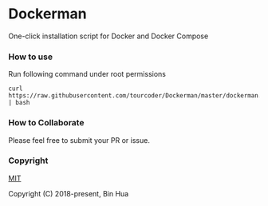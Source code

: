 # Dockerman

One-click installation script for Docker and Docker Compose

### How to use

Run following command under root permissions

```
curl https://raw.githubusercontent.com/tourcoder/Dockerman/master/dockerman.sh | bash
```

### How to Collaborate

Please feel free to submit your PR or issue.

### Copyright

[MIT](LICENSE)

Copyright (C) 2018-present, Bin Hua
